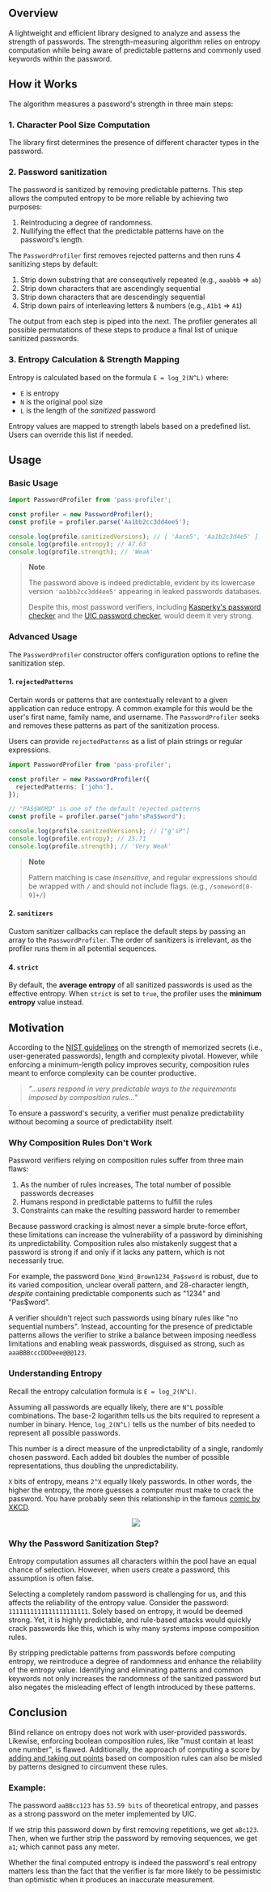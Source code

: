 ## Overview

A lightweight and efficient library designed to analyze and assess the strength of passwords. The strength-measuring algorithm relies on entropy computation while being aware of predictable patterns and commonly used keywords within the password.

## How it Works

The algorithm measures a password's strength in three main steps:

### 1. Character Pool Size Computation

The library first determines the presence of different character types in the password.

### 2. Password sanitization

The password is sanitized by removing predictable patterns. This step allows the computed entropy to be more reliable by achieving two purposes:

1. Reintroducing a degree of randomness.
2. Nullifying the effect that the predictable patterns have on the password's length.

The `PasswordProfiler` first removes rejected patterns and then runs 4 sanitizing steps by default:

1. Strip down substring that are consequtively repeated (e.g., `aaabbb` => `ab`)
2. Strip down characters that are ascendingly sequential
3. Strip down characters that are descendingly sequential
4. Strip down pairs of interleaving letters & numbers (e.g., `A1b1` => `A1`)

The output from each step is piped into the next. The profiler generates all possible permutations of these steps to produce a final list of unique sanitized passwords.

### 3. Entropy Calculation & Strength Mapping

Entropy is calculated based on the formula `E = log_2(N^L)` where:

- `E` is entropy
- `N` is the original pool size
- `L` is the length of the _sanitized_ password

Entropy values are mapped to strength labels based on a predefined list. Users can override this list if needed.

## Usage

### Basic Usage

```ts
import PasswordProfiler from 'pass-profiler';

const profiler = new PasswordProfiler();
const profile = profiler.parse('Aa1bb2cc3dd4ee5');

console.log(profile.sanitizedVersions); // [ 'Aace5', 'Aa1b2c3d4e5' ]
console.log(profile.entropy); // 47.63
console.log(profile.strength); // 'Weak'
```

> **Note**
>
> The password above is indeed predictable, evident by its lowercase version `'aa1bb2cc3dd4ee5'` appearing in leaked passwords databases.
>
> Despite this, most password verifiers, including [Kasperky's password checker](https://password.kaspersky.com) and the [UIC password checker](https://www.uic.edu/apps/strong-password/), would deem it very strong.

### Advanced Usage

The `PasswordProfiler` constructor offers configuration options to refine the sanitization step.

#### 1. `rejectedPatterns`

Certain words or patterns that are contextually relevant to a given application can reduce entropy. A common example for this would be the user's first name, family name, and username. The `PasswordProfiler` seeks and removes these patterns as part of the sanitization process.

Users can provide `rejectedPatterns` as a list of plain strings or regular expressions.

```ts
import PasswordProfiler from 'pass-profiler';

const profiler = new PasswordProfiler({
  rejectedPatterns: ['john'],
});

// "PA$$WORD" is one of the default rejected patterns
const profile = profiler.parse("john'sPa$$word");

console.log(profile.sanitzedVersions); // ["g'sP"]
console.log(profile.entropy); // 25.71
console.log(profile.strength); // 'Very Weak'
```

> **Note**
>
> Pattern matching is case _insensitive_, and regular expressions should be wrapped with `/` and should not include flags. (e.g., `/someword[0-9]+/`)

#### 2. `sanitizers`

Custom sanitizer callbacks can replace the default steps by passing an array to the `PasswordProfiler`. The order of sanitizers is irrelevant, as the profiler runs them in all potential sequences.

#### 4. `strict`

By default, the **average entropy** of all sanitized passwords is used as the effective entropy. When `strict` is set to `true`, the profiler uses the **minimum entropy** value instead.

## Motivation

According to the [NIST guidelines](https://pages.nist.gov/800-63-3/sp800-63b.html#appA) on the strength of memorized secrets (i.e., user-generated passwords), length and complexity pivotal. However, while enforcing a minimum-length policy improves security, composition rules meant to enforce complexity can be counter productive.

> _"...users respond in very predictable ways to the requirements imposed by composition rules..."_

To ensure a password's security, a verifier must penalize predictability without becoming a source of predictability itself.

### Why Composition Rules Don't Work

Password verifiers relying on composition rules suffer from three main flaws:

1. As the number of rules increases, The total number of possible passwords decreases
2. Humans respond in predictable patterns to fulfill the rules
3. Constraints can make the resulting password harder to remember

Because password cracking is almost never a simple brute-force effort, these limitations can increase the vulnerability of a password by diminishing its unpredictability. Composition rules also mistakenly suggest that a password is strong if and only if it lacks any pattern, which is not necessarily true.

For example, the password `Done_Wind_Brown1234_Pa$sword` is robust, due to its varied composition, unclear overall pattern, and 28-character length, _despite_ containing predictable components such as "1234" and "Pas$word".

A verifier shouldn't reject such passwords using binary rules like "no sequential numbers". Instead, accounting for the presence of predictable patterns allows the verifier to strike a balance between imposing needless limitations and enabling weak passwords, disguised as strong, such as `aaaBBBcccDDDeee@@@123`.

### Understanding Entropy

Recall the entropy calculation formula is `E = log_2(N^L)`.

Assuming all passwords are equally likely, there are `N^L` possible combinations. The base-2 logarithm tells us the bits required to represent a number in binary. Hence, `log_2(N^L)` tells us the number of bits needed to represent all possible passwords.

This number is a direct measure of the unpredictability of a single, randomly chosen password. Each added bit doubles the number of possible representations, thus doubling the unpredictability.

`X` bits of entropy, means `2^X` equally likely passwords. In other words, the higher the entropy, the more guesses a computer must make to crack the password. You have probably seen this relationship in the famous [comic by XKCD](https://xkcd.com/936/).

<p align="center">
  <img src="https://github.com/ghamadi/pass-profiler/assets/48609768/bd052faf-acff-4e49-913b-c6a7a37107d3">
</p>

### Why the Password Sanitization Step?

Entropy computation assumes all characters within the pool have an equal chance of selection. However, when users create a password, this assumption is often false.

Selecting a completely random password is challenging for us, and this affects the reliability of the entropy value. Consider the password: `1111111111111111111111`. Solely based on entropy, it would be deemed strong. Yet, it is highly predictable, and rule-based attacks would quickly crack passwords like this, which is why many systems impose composition rules.

By stripping predictable patterns from passwords before computing entropy, we reintroduce a degree of randomness and enhance the reliability of the entropy value. Identifying and eliminating patterns and common keywords not only increases the randomness of the sanitized password but also negates the misleading effect of length introduced by these patterns.

## Conclusion

Blind reliance on entropy does not work with user-provided passwords. Likewise, enforcing boolean composition rules, like "must contain at least one number", is flawed. Additionally, the approach of computing a score by [adding and taking out points](https://www.uic.edu/apps/strong-password/) based on composition rules can also be misled by patterns designed to circumvent these rules.

### Example:

The password `aaBBcc123` has `53.59 bits` of theoretical entropy, and passes as a strong password on the meter implemented by UIC.

If we strip this password down by first removing repetitions, we get `aBc123`. Then, when we further strip the password by removing sequences, we get `a1`; which cannot pass any meter.

Whether the final computed entropy is indeed the password's real entropy matters less than the fact that the verifier is far more likely to be pessimistic than optimistic when it produces an inaccurate measurement.
